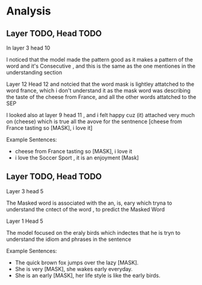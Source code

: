 # Analysis

## Layer TODO, Head TODO

In layer 3 head 10

I noticed that the model made the pattern good as it makes a pattern of the word and it's Consecutive , and this is the same as the one mentiones in the understanding section

Layer 12 Head 12
and notcied that the word mask is lightley attatched to the word france, which i don't understand it as the mask word was describing the taste of the cheese from France, and all the other words attatched to the SEP

I looked also at layer 9 head 11 , and i felt happy cuz (it) attached very much on (cheese) which is true
all the avove for the sentnence [cheese from France tasting so [MASK], i love it]


Example Sentences:
- cheese from France tasting so [MASK], i love it
- i love the Soccer Sport , it is an enjoyment [Mask]

## Layer TODO, Head TODO

Layer 3 head 5

The Masked word is associated with the an, is, eary which tryna to understand the
cntect of the word , to predict the Masked Word

Layer 1 Head 5

The model focused on the eraly birds which indectes that he is tryn to understand the idiom
and phrases in the sentence


Example Sentences:
- The quick brown fox jumps over the lazy [MASK].
- She is very [MASK], she wakes early everyday.
- She is an early [MASK], her life style is like the early birds.

